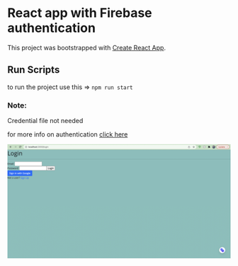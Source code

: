 # React app with Firebase authentication

This project was bootstrapped with [Create React App](https://github.com/facebook/create-react-app).

## Run Scripts

to run the project use this => `npm run start`

### Note:

Credential file not needed

for more info on authentication [click here](https://firebase.com)

![screenshot of the project](screenshot.png)

